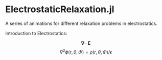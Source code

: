 # ElectrostaticRelaxation.jl

A series of animations for different relaxation problems in electrostatics. 

  
Introduction to Electrostatics: 

$$ \mathbf{\nabla} \cdot \mathbf{E} $$
  $$ \nabla^{2}\phi(r,\theta,\Phi)=\rho(r,\theta,\Phi)/\epsilon $$



  

  


